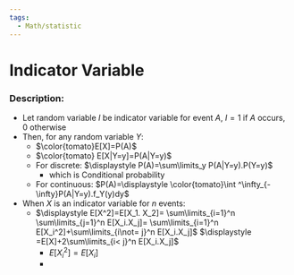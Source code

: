 ```yaml
---
tags:
  - Math/statistic
---
```

# Indicator Variable
### Description:
- Let random variable $I$ be indicator variable for event $A$, $I=1$ if $A$ occurs, 0 otherwise
- Then, for any random variable $Y$:
	- $\color{tomato}E[X]=P(A)$
	- $\color{tomato} E[X|Y=y]=P(A|Y=y)$
	- For discrete: $\displaystyle P(A)=\sum\limits_y P(A|Y=y).P(Y=y)$
		- which is Conditional probability
	- For continuous: $P(A)=\displaystyle \color{tomato}\int ^\infty_{-\infty}P(A|Y=y).f_Y(y)dy$
- When $X$ is an indicator variable for $n$ events:
	- $\displaystyle E[X^2]=E[X_1. X_2]= \sum\limits_{i=1}^n \sum\limits_{j=1}^n  E[X_i.X_j]= \sum\limits_{i=1}^n E[X_i^2]+\sum\limits_{i\not= j}^n E[X_i.X_j]$
	   $\displaystyle =E[X]+2\sum\limits_{i< j}^n E[X_i.X_j]$
		- $E[X_i^2]=E[X_i]$
		- 